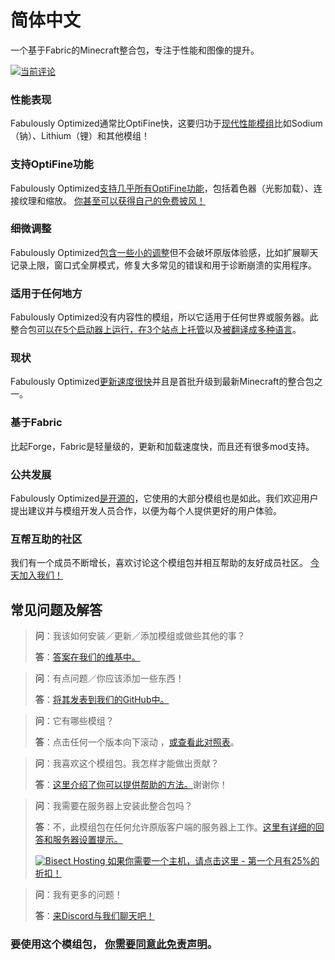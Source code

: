 # 简体中文

一个基于Fabric的Minecraft整合包，专注于性能和图像的提升。

[![当前评论](https://img.youtube.com/vi/bb8G9X5Q_4I/hqdefault.jpg)](https://www.youtube.com/watch?v=bb8G9X5Q_4I)

### 性能表现

Fabulously Optimized通常比OptiFine快，这要归功于[现代性能模组][1]比如Sodium（钠）、Lithium（锂）和其他模组！

### 支持OptiFine功能

Fabulously Optimized[支持几乎所有OptiFine功能][2]，包括着色器（光影加载）、连接纹理和缩放。 [你甚至可以获得自己的免费披风！][3]

### 细微调整

Fabulously Optimized[包含一些小的调整][4]但不会破坏原版体验感，比如扩展聊天记录上限，窗口式全屏模式，修复大多常见的错误和用于诊断崩溃的实用程序。

### 适用于任何地方

Fabulously Optimized没有内容性的模组，所以它适用于任何世界或服务器。此整合包[可以在5个启动器上运行，在3个站点上托管][6]以及[被翻译成多种语言][7]。

### 现状

Fabulously Optimized[更新速度很快][5]并且是首批升级到最新Minecraft的整合包之一。

### 基于Fabric

比起Forge，Fabric是轻量级的，更新和加载速度快，而且还有很多mod支持。

### 公共发展

Fabulously Optimized[是开源的][8]，它使用的大部分模组也是如此。我们欢迎用户提出建议并与模组开发人员合作，以便为每个人提供更好的用户体验。

### 互帮互助的社区

我们有一个成员不断增长，喜欢讨论这个模组包并相互帮助的友好成员社区。 [今天加入我们！][10]

## 常见问题及解答

> **问**：我该如何安装／更新／添加模组或做些其他的事？
> 
> **答**：[答案在我们的维基中。][11]


> **问**：有点问题／你应该添加一些东西！
> 
> **答**：[将其发表到我们的GitHub中。][8]


> **问**：它有哪些模组？
> 
> **答**：点击任何一个版本向下滚动 ，[或查看此对照表][12]。


> **问**：我喜欢这个模组包。我怎样才能做出贡献？
> 
> **答**：[这里介绍了你可以提供帮助的方法。][16]谢谢你！


> **问**：我需要在服务器上安装此整合包吗？
> 
> **答**：不，此模组包在任何允许原版客户端的服务器上工作。[这里有详细的回答和服务器设置提示。][13]
> 
> [![Bisect Hosting](https://i.ibb.co/gr9mSxW/image.png) 如果你需要一个主机，请点击这里 - 第一个月有25%的折扣！][14]


> **问**：我有更多的问题！
> 
> **答**：[来Discord与我们聊天吧！][10]

### 要使用这个模组包， [你需要同意此免责声明][15]。

[1]: https://github.com/Fabulously-Optimized/fabulously-optimized/blob/main/INCLUDED-MODS.md#smooth
[2]: https://fabulously-optimized.gitbook.io/modpack/readme/give-up-optifine
[3]: https://fabulously-optimized.gitbook.io/modpack/readme/free-cape
[4]: https://github.com/Fabulously-Optimized/fabulously-optimized/blob/main/INCLUDED-MODS.md#functional
[5]: https://github.com/Fabulously-Optimized/fabulously-optimized/blob/main/CHANGELOG.md
[6]: https://github.com/Fabulously-Optimized/fabulously-optimized#downloads
[7]: https://fabulously-optimized.gitbook.io/modpack/readme/language-support
[8]: https://github.com/Fabulously-Optimized/fabulously-optimized
[8]: https://github.com/Fabulously-Optimized/fabulously-optimized
[10]: https://fabulously-optimized.github.io/discord
[10]: https://fabulously-optimized.github.io/discord
[11]: https://fabulously-optimized.gitbook.io/modpack/
[12]: https://github.com/Fabulously-Optimized/fabulously-optimized/blob/main/INCLUDED-MODS.md
[13]: https://fabulously-optimized.gitbook.io/modpack/readme/server-setup
[14]: https://www.bisecthosting.com/clients/aff.php?aff=2604
[15]: https://github.com/Fabulously-Optimized/fabulously-optimized#disclaimers
[16]: https://github.com/Fabulously-Optimized/fabulously-optimized/blob/main/CONTRIBUTING.md
